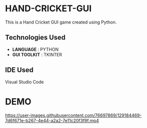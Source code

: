 # HAND-CRICKET-GUI

This is a Hand Cricket GUI game created using Python.

## Technologies Used
- **LANGUAGE** : PYTHON
- **GUI TOOLKIT** : TKINTER

## IDE Used
Visual Studio Code

# DEMO

https://user-images.githubusercontent.com/76697869/129184469-7d6f671e-b267-4e44-a2a2-7e11c20f3f9f.mp4


